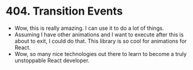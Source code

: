 # 404. Transition Events
- Wow, this is really amazing. I can use it to do a lot of things.
- Assuming I have other animations and I want to execute after this is about to exit, I could do that. This library is so cool for animations for React.
- Wow, so many nice technologies out there to learn to become a truly unstoppable React developer.